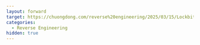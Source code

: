 ```yaml
---
layout: forward
target: https://chuongdong.com/reverse%20engineering/2025/03/15/Lockbit4Ransomware/
categories:
  - Reverse Engineering
hidden: true
---
```

